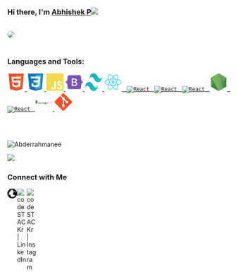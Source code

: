 ### Hi there, I'm [Abhishek P](https://github.com/abhishekkuttikkol)<img src="https://raw.githubusercontent.com/MartinHeinz/MartinHeinz/master/wave.gif" width="30px">
<p align="left">
<!-- <br><img src="https://cdn.dribbble.com/users/1025838/screenshots/6220885/devguy3.gif" width="400px"><br><br> -->
    <br><img src="https://avatars.githubusercontent.com/u/75170385?v=4" width="200px" style="border-radius:50%"><br><br>
</p>


<!-- **abhishekkuttikkol/abhishekkuttikkol** is a ✨ _special_ ✨ repository because its `README.md` (this file) appears on your GitHub profile. -->

<!-- Here are some ideas to get you started: -->

<!-- - 🔭 I’m currently working on MERN stack -->
<!-- - 🌱 I’m currently learning ... -->
<!-- - 👯 I’m looking to collaborate on ... -->
<!-- - 🤔 I’m looking for help with ... -->
<!-- - 💬 Ask me about ... -->
<!-- - 📫 How to reach me: [website](https://abhishek-0015.web.app/) -->

<h3 align="left">Languages and Tools:</h3>
<p align="left">  
    <a href="https://www.w3.org/html/" target="_blank"> 
        <code><img src="https://raw.githubusercontent.com/devicons/devicon/master/icons/html5/html5-original.svg" alt="html5" width="40" height="40"/></code> 
    </a>  
    <a href="https://www.w3schools.com/css/" target="_blank"> 
        <code><img src="https://raw.githubusercontent.com/devicons/devicon/master/icons/css3/css3-original.svg" alt="css3" width="40" height="40"/></code>  
    </a> 
    <a href="https://developer.mozilla.org/en-US/docs/Web/JavaScript" target="_blank"> 
        <code><img src="https://raw.githubusercontent.com/devicons/devicon/master/icons/javascript/javascript-plain.svg" alt="javascript" width="40" height="40"/></code>  
    </a>
    <a href="https://getbootstrap.com" target="_blank"> 
        <code><img src="https://raw.githubusercontent.com/devicons/devicon/master/icons/bootstrap/bootstrap-plain.svg" alt="bootstrap" width="40" height="40"/></code>  
    </a>
    <a href="https://tailwindcss.com/" target="_blank"> 
        <code><img src="https://github.com/aniftyco/awesome-tailwindcss/blob/master/assets/logo.svg" alt="bootstrap" width="40" height="40"/></code>  
    </a>
    <a href="https://fr.reactjs.org/" target="_blank"> 
        <code><img src="https://raw.githubusercontent.com/devicons/devicon/master/icons/react/react-original.svg" alt="React" width="40" height="40"/> </code> 
    </a> 
    <a href="" target="_blank"> 
        <code><img src="https://angular.io/assets/images/logos/angularjs/AngularJS-Shield.svg" alt="React" width="40" height="40"/> </code> 
    </a> 
    <a href="" target="_blank"> 
        <code><img src="https://upload.wikimedia.org/wikipedia/commons/thumb/c/c3/Python-logo-notext.svg/1200px-Python-logo-notext.svg.png" alt="React" width="40" height="40"/> </code> 
    </a> 
    <a href="" target="_blank"> 
        <code><img src="https://e7.pngegg.com/pngimages/65/205/png-clipart-opencv-computer-vision-library-c-github-text-logo-thumbnail.png" alt="React" width="40" height="40"/> </code> 
    </a> 
    <a href="https://nodejs.org/en/" target="_blank"> 
        <code><img src="https://raw.githubusercontent.com/github/explore/80688e429a7d4ef2fca1e82350fe8e3517d3494d/topics/nodejs/nodejs.png" alt="React" width="40" height="40"/> </code> 
    </a> 
    <a href="" target="_blank"> 
        <code><img src="https://cdn.hashnode.com/res/hashnode/image/upload/v1608125962157/01oWXzCQ4.png?w=400&h=400&fit=crop&crop=entropy&auto=compress" alt="React" width="40" height="40"/> </code> 
    </a>
     <a href="https://www.mongodb.com/" target="_blank"> 
        <code><img src="https://raw.githubusercontent.com/github/explore/80688e429a7d4ef2fca1e82350fe8e3517d3494d/topics/mongodb/mongodb.png" alt="mongoDb" width="40" height="40"/></code>  
    </a>
    <a href="https://git-scm.com/" target="_blank"> 
        <code><img src="https://raw.githubusercontent.com/devicons/devicon/master/icons/git/git-original.svg" alt="git" width="40" height="40"/></code>  
    </a> 
   
    
    
</p>
<br/>
<br/>

<p ><img  src="https://github-readme-stats.vercel.app/api/top-langs/?username=abhishekkuttikkol&layout=compact&title_color=f34f29&text_color=000000&icon_color=FF6C00&locale=" alt="Abderrahmanee" /></p> 
<img src="https://github-readme-stats.vercel.app/api?username=abhishekkuttikkol&show_icons=true&&count_private=true&include_all_commits=true&custom_title=My%20stats%20around%20here&title_color=f34f29&text_color=000000&icon_color=FF6C00&locale=">
<br/>

### Connect with Me

[<img align="left" alt="codeSTACKr.com" width="22px" src="https://raw.githubusercontent.com/iconic/open-iconic/master/svg/globe.svg" />](https://abhishek-0015.web.app/)
[<img align="left" alt="codeSTACKr | LinkedIn" width="22px" src="https://cdn.jsdelivr.net/npm/simple-icons@v3/icons/linkedin.svg" />](https://www.linkedin.com/in/abhishek-p-b6ab1119b/)
[<img align="left" alt="codeSTACKr | Instagram" width="22px" src="https://cdn.jsdelivr.net/npm/simple-icons@v3/icons/instagram.svg" />](https://www.instagram.com/__abhishek_kuttikkol/)

<br />

<!-- - 😄 Pronouns: ... -->
<!-- - ⚡ Fun fact: ... -->

